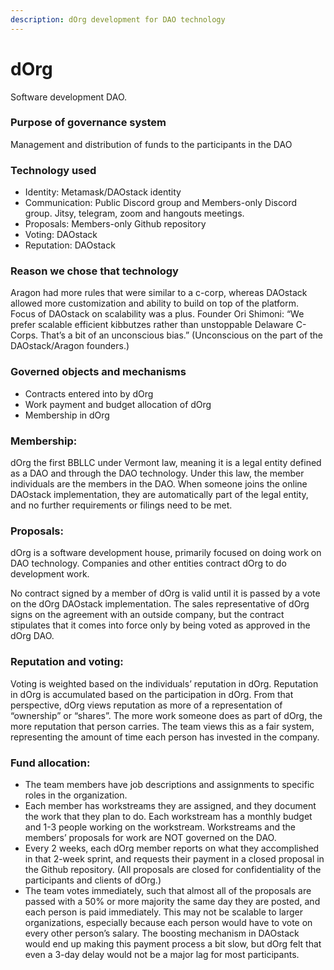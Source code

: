 ```yaml
---
description: dOrg development for DAO technology
---
```


# dOrg

Software development DAO. 

### Purpose of governance system

Management and distribution of funds to the participants in the DAO 

### Technology used

* Identity: Metamask/DAOstack identity
* Communication: Public Discord group and Members-only Discord group. Jitsy, telegram, zoom and hangouts meetings.
* Proposals: Members-only Github repository
* Voting: DAOstack
* Reputation: DAOstack

### Reason we chose that technology

Aragon had more rules that were similar to a c-corp, whereas DAOstack allowed more customization and ability to build on top of the platform. Focus of DAOstack on scalability was a plus. Founder Ori Shimoni: “We prefer scalable efficient kibbutzes rather than unstoppable Delaware C-Corps. That’s a bit of an unconscious bias.” \(Unconscious on the part of the DAOstack/Aragon founders.\)

### Governed objects and mechanisms

* Contracts entered into by dOrg
* Work payment  and budget allocation of dOrg
* Membership in dOrg

### Membership:

dOrg the first BBLLC under Vermont law, meaning it is a legal entity defined as a DAO and through the DAO technology. Under this law, the member individuals are the members in the DAO. When someone joins the online DAOstack implementation, they are automatically part of the legal entity, and no further requirements or filings need to be met. 

### Proposals:

dOrg is a software development house, primarily focused on doing work on DAO technology. Companies and other entities contract dOrg to do development work. 

No contract signed by a member of dOrg is valid until it is passed by a vote on the dOrg DAOstack implementation. The sales representative of dOrg signs on the agreement with an outside company, but the contract stipulates that it comes into force only by being voted as approved in the dOrg DAO. 

### Reputation and voting:

Voting is weighted based on the individuals’ reputation in dOrg. Reputation in dOrg is accumulated based on the participation in dOrg. From that perspective, dOrg views reputation as more of a representation of “ownership” or “shares”. The more work someone does as part of dOrg, the more reputation that person carries. The team views this as a fair system, representing the amount of time each person has invested in the company. 

### Fund allocation:

* The team members have job descriptions and assignments to specific roles in the organization.
* Each member has workstreams they are assigned, and they document the work that they plan to do. Each workstream has a monthly budget and 1-3 people working on the workstream. Workstreams and the members’ proposals for work are NOT governed on the DAO.
* Every 2 weeks, each dOrg member reports on what they accomplished in that 2-week sprint, and requests their payment in a closed proposal in the Github repository. \(All proposals are closed for confidentiality of the participants and clients of dOrg.\)
* The team votes immediately, such that almost all of the proposals are passed with a 50% or more majority the same day they are posted, and each person is paid immediately. This may not be scalable to larger organizations, especially because each person would have to vote on every other person’s salary. The boosting mechanism in DAOstack would end up making this payment process a bit slow, but dOrg felt that even a 3-day delay would not be a major lag for most participants. 



